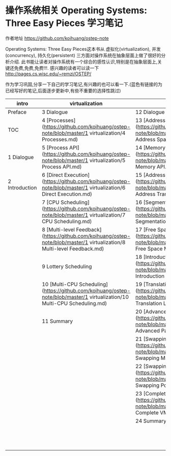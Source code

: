 操作系统相关 Operating Systems: Three Easy Pieces 学习笔记
===



作者地址  https://github.com/koihuang/ostep-note

Operating Systems: Three Easy Pieces这本书从 虚拟化(virtualization), 并发(concurrency), 持久化(persistent) 三方面对操作系统在抽象层面上做了很好的分析介绍.
此书能让读者对操作系统有一个综合的感性认识,特别是在抽象层面上,关键还免费,免费,免费!!!. 
感兴趣的读者可以读一下 http://pages.cs.wisc.edu/~remzi/OSTEP/

作为学习巩固,分享一下自己的学习笔记,有兴趣的也可以看一下.(蓝色有链接的为已经写好的笔记,后面逐步更新中,有些不重要的选择性跳过)

| intro           | virtualization          |                                  | concurrency                | persistence                         | appendices       |
| --------------- | ----------------------- | -------------------------------- | -------------------------- | ----------------------------------- | ---------------- |
| Preface| 3 Dialogue | 12 Dialogue | 25 Dialogue | 35 Dialogue| Dialogue | 
| TOC | 4 [Processes](https://github.com/koihuang/ostep-note/blob/master/1 virtualization/4 Processes.md) | 13 [Address Spaces](https://github.com/koihuang/ostep-note/blob/master/1 virtualization/13 Address Spaces.md) | 26 [Concurrency and Threads](https://github.com/koihuang/ostep-note/blob/master/2  concurrency/26 Concurrency and Threads.md) | 36 [I/O Devices](https://github.com/koihuang/ostep-note/blob/master/3  persistent/36 IO Devices.md) | Virtual Machines | 
| 1 Dialogue | 5 [Process API](https://github.com/koihuang/ostep-note/blob/master/1 virtualization/5 Process API.md) | 14 [Memory API](https://github.com/koihuang/ostep-note/blob/master/1 virtualization/14 Memory API.md) | 27 [Thread API](https://github.com/koihuang/ostep-note/blob/master/2  concurrency/27 Thread API.md)| 37 [Hard Disk Drives](https://github.com/koihuang/ostep-note/blob/master/3  persistent/37 Hard Disk Drives.md) | Dialogue | 
| 2 Introduction | 6 [Direct Execution](https://github.com/koihuang/ostep-note/blob/master/1 virtualization/6 Direct Execution.md) | 15 [Address Translation](https://github.com/koihuang/ostep-note/blob/master/1 virtualization/15 Address Translation.md) | 28 [Locks](https://github.com/koihuang/ostep-note/blob/master/2  concurrency/28 Locks.md) | 38 Redundant Disk Arrays (RAID) | Monitors | 
|  | 7 [CPU Scheduling](https://github.com/koihuang/ostep-note/blob/master/1 virtualization/7 CPU Scheduling.md) | 16 [Segmentation](https://github.com/koihuang/ostep-note/blob/master/1 virtualization/16 Segmentation.md) | 29 [Locked Data Structures](https://github.com/koihuang/ostep-note/blob/master/2  concurrency/29 Locked Data Structures.md) | 39 [Files and Directories](https://github.com/koihuang/ostep-note/blob/master/3  persistent/39 Files and Directories.md) | Dialogue | 
|  | 8 [Multi-level Feedback](https://github.com/koihuang/ostep-note/blob/master/1 virtualization/8 Multi-level Feedback.md) | 17 [Free Space Management](https://github.com/koihuang/ostep-note/blob/master/1 virtualization/17 Free Space Management.md) | 30 [Condition Variables](https://github.com/koihuang/ostep-note/blob/master/2  concurrency/30 Condition Variables.md)| 40 [File System Implementation](https://github.com/koihuang/ostep-note/blob/master/3  persistent/40 File System Implementation.md) | Lab Tutorial | 
|  | 9 Lottery Scheduling | 18 [Introduction to Paging](https://github.com/koihuang/ostep-note/blob/master/1 virtualization/18 Introduction to Paging.md)| 31 [Semaphores](https://github.com/koihuang/ostep-note/blob/master/2  concurrency/31 Semaphores.md)| 41 Fast File System (FFS) | Systems Labs | 
|  | 10 [Multi-CPU Scheduling](https://github.com/koihuang/ostep-note/blob/master/1 virtualization/10 Multi-CPU Scheduling.md) | 19 [Translation Lookaside Buffers](https://github.com/koihuang/ostep-note/blob/master/1 virtualization/19 Translation Lookaside Buffers.md) | 32 [Concurrency Bugs](https://github.com/koihuang/ostep-note/blob/master/2  concurrency/32 Concurrency Bugs.md) | 42 FSCK and Journaling | xv6 Labs | 
|  | 11 Summary | 20 [Advanced Page Tables](https://github.com/koihuang/ostep-note/blob/master/1 virtualization/20 Advanced Page Tables.md)| 33 [Event-based Concurrency](https://github.com/koihuang/ostep-note/blob/master/2  concurrency/33 Event-based Concurrency.md)| 43 Log-Structured File System (LFS) |  | 
|  |  | 21 [Swapping: Mechanisms](https://github.com/koihuang/ostep-note/blob/master/1 virtualization/21 Swapping Mechanisms.md) | 34 Summary | 44 Data Integrity and Protection|  | 
|  |  | 22 [Swapping: Policies](https://github.com/koihuang/ostep-note/blob/master/1 virtualization/22 Swapping Policies.md) |  | 45 Summary|  | 
|  |  | 23 [Complete VM Systems](https://github.com/koihuang/ostep-note/blob/master/1 virtualization/23 Complete VM Systems.md) |  | 46 Dialogue |  |
|  |  | 24 Summary |  | 47 Distributed Systems|  | 
|  |  |  |  | 48 Network File System (NFS)|  | 
|  |  |  |  | 49 Andrew File System (AFS)|  | 
|  |  |  |  | 50 Summary |  | 